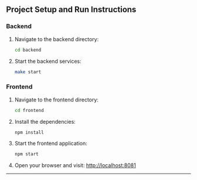 ## Project Setup and Run Instructions

### Backend
1. Navigate to the backend directory:
   ```bash
   cd backend
   ```
2. Start the backend services:
   ```bash
   make start
   ```

### Frontend
1. Navigate to the frontend directory:
   ```bash
   cd frontend
   ```
2. Install the dependencies:
   ```bash
   npm install
   ```
3. Start the frontend application:
   ```bash
   npm start
   ```
4. Open your browser and visit:
   [http://localhost:8081](http://localhost:8081)

---